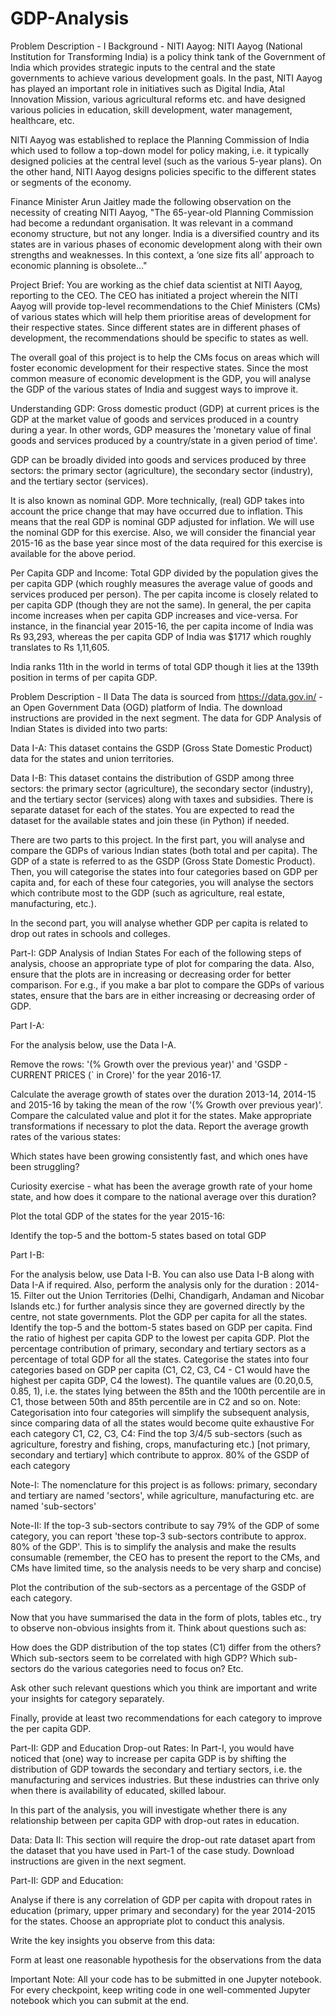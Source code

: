 # GDP-Analysis
Problem Description - I
Background - NITI Aayog:
NITI Aayog (National Institution for Transforming India) is a policy think tank of the Government of India which provides strategic inputs to the central and the state governments to achieve various development goals. In the past, NITI Aayog has played an important role in initiatives such as Digital India, Atal Innovation Mission, various agricultural reforms etc. and have designed various policies in education, skill development, water management, healthcare, etc. 

 

NITI Aayog was established to replace the Planning Commission of India which used to follow a top-down model for policy making, i.e. it typically designed policies at the central level (such as the various 5-year plans). On the other hand, NITI Aayog designs policies specific to the different states or segments of the economy.

 

Finance Minister Arun Jaitley made the following observation on the necessity of creating NITI Aayog, "The 65-year-old Planning Commission had become a redundant organisation. It was relevant in a command economy structure, but not any longer. India is a diversified country and its states are in various phases of economic development along with their own strengths and weaknesses. In this context, a ‘one size fits all’ approach to economic planning is obsolete..."

 

Project Brief:
You are working as the chief data scientist at NITI Aayog, reporting to the CEO. The CEO has initiated a project wherein the NITI Aayog will provide top-level recommendations to the Chief Ministers (CMs) of various states which will help them prioritise areas of development for their respective states. Since different states are in different phases of development, the recommendations should be specific to states as well.

 

The overall goal of this project is to help the CMs focus on areas which will foster economic development for their respective states. Since the most common measure of economic development is the GDP, you will analyse the GDP of the various states of India and suggest ways to improve it.
 

Understanding GDP:
Gross domestic product (GDP) at current prices is the GDP at the market value of goods and services produced in a country during a year. In other words, GDP measures the 'monetary value of final goods and services produced by a country/state in a given period of time'.

 

GDP can be broadly divided into goods and services produced by three sectors: the primary sector (agriculture), the secondary sector (industry), and the tertiary sector (services).

 

It is also known as nominal GDP. More technically, (real) GDP takes into account the price change that may have occurred due to inflation. This means that the real GDP is nominal GDP adjusted for inflation. We will use the nominal GDP for this exercise. Also, we will consider the financial year 2015-16 as the base year since most of the data required for this exercise is available for the above period.

 

Per Capita GDP and Income:
Total GDP divided by the population gives the per capita GDP (which roughly measures the average value of goods and services produced per person). The per capita income is closely related to per capita GDP (though they are not the same). In general, the per capita income increases when per capita GDP increases and vice-versa. For instance, in the financial year 2015-16, the per capita income of India was Rs 93,293, whereas the per capita GDP of India was $1717 which roughly translates to Rs 1,11,605. 

 

India ranks 11th in the world in terms of total GDP though it lies at the 139th position in terms of per capita GDP.

Problem Description - II
Data
The data is sourced from https://data.gov.in/ - an Open Government Data (OGD) platform of India. The download instructions are provided in the next segment. The data for GDP Analysis of Indian States is divided into two parts:

Data I-A: This dataset contains the GSDP (Gross State Domestic Product) data for the states and union territories.

Data I-B: This dataset contains the distribution of GSDP among three sectors: the primary sector (agriculture), the secondary sector (industry), and the tertiary sector (services) along with taxes and subsidies. There is separate dataset for each of the states. You are expected to read the dataset for the available states and join these (in Python) if needed.

 

There are two parts to this project. In the first part, you will analyse and compare the GDPs of various Indian states (both total and per capita). The GDP of a state is referred to as the GSDP (Gross State Domestic Product). Then, you will categorise the states into four categories based on GDP per capita and, for each of these four categories, you will analyse the sectors which contribute most to the GDP (such as agriculture, real estate, manufacturing, etc.).

 

In the second part, you will analyse whether GDP per capita is related to drop out rates in schools and colleges.

 

Part-I: GDP Analysis of Indian States
For each of the following steps of analysis, choose an appropriate type of plot for comparing the data. Also, ensure that the plots are in increasing or decreasing order for better comparison. For e.g., if you make a bar plot to compare the GDPs of various states, ensure that the bars are in either increasing or decreasing order of GDP.

 

Part I-A:

For the analysis below, use the Data I-A.

Remove the rows: '(% Growth over the previous year)' and 'GSDP - CURRENT PRICES (` in Crore)' for the year 2016-17.

Calculate the average growth of states over the duration 2013-14, 2014-15 and 2015-16 by taking the mean of the row '(% Growth over previous year)'. Compare the calculated value and plot it for the states. Make appropriate transformations if necessary to plot the data. Report the average growth rates of the various states:

Which states have been growing consistently fast, and which ones have been struggling?

Curiosity exercise - what has been the average growth rate of your home state, and how does it compare to the national average over this duration?

Plot the total GDP of the states for the year 2015-16:

Identify the top-5 and the bottom-5 states based on total GDP

 

Part I-B:

For the analysis below, use Data I-B. You can also use Data I-B along with Data I-A if required. Also, perform the analysis only for the duration : 2014-15. 
Filter out the Union Territories (Delhi, Chandigarh, Andaman and Nicobar Islands etc.) for further analysis since they are governed directly by the centre, not state governments.
Plot the GDP per capita for all the states.
Identify the top-5 and the bottom-5 states based on GDP per capita.
Find the ratio of highest per capita GDP to the lowest per capita GDP.
Plot the percentage contribution of primary, secondary and tertiary sectors as a percentage of total GDP for all the states.
Categorise the states into four categories based on GDP per capita (C1, C2, C3, C4 - C1 would have the highest per capita GDP, C4 the lowest). The quantile values are (0.20,0.5, 0.85, 1), i.e. the states lying between the 85th and the 100th percentile are in C1, those between 50th and 85th percentile are in C2 and so on.
Note: Categorisation into four categories will simplify the subsequent analysis, since comparing data of all the states would become quite exhaustive
For each category C1, C2, C3, C4:
Find the top 3/4/5 sub-sectors (such as agriculture, forestry and fishing, crops, manufacturing etc.) [not primary, secondary and tertiary] which contribute to approx. 80% of the GSDP of each category

Note-I: The nomenclature for this project is as follows: primary, secondary and tertiary are named 'sectors', while agriculture, manufacturing etc. are named 'sub-sectors'

Note-II: If the top-3 sub-sectors contribute to say 79% of the GDP of some category, you can report 'these top-3 sub-sectors contribute to approx. 80% of the GDP'. This is to simplify the analysis and make the results consumable (remember, the CEO has to present the report to the CMs, and CMs have limited time, so the analysis needs to be very sharp and concise)

Plot the contribution of the sub-sectors as a percentage of the GSDP of each category.  

 

Now that you have summarised the data in the form of plots, tables etc., try to observe non-obvious insights from it. Think about questions such as:

How does the GDP distribution of the top states (C1) differ from the others?
Which sub-sectors seem to be correlated with high GDP?
Which sub-sectors do the various categories need to focus on? 
Etc. 
 

Ask other such relevant questions which you think are important and write your insights for category separately.

 

Finally, provide at least two recommendations for each category to improve the per capita GDP.
 

Part-II: GDP and Education Drop-out Rates:
In Part-I, you would have noticed that (one) way to increase per capita GDP is by shifting the distribution of GDP towards the secondary and tertiary sectors, i.e. the manufacturing and services industries. But these industries can thrive only when there is availability of educated, skilled labour.

 

In this part of the analysis, you will investigate whether there is any relationship between per capita GDP with drop-out rates in education.

 

Data:
Data II: This section will require the drop-out rate dataset apart from the dataset that you have used in Part-1 of the case study. Download instructions are given in the next segment.

 

Part-II: GDP and Education:

Analyse if there is any correlation of GDP per capita with dropout rates in education (primary, upper primary and secondary) for the year 2014-2015 for the states. Choose an appropriate plot to conduct this analysis.

Write the key insights you observe from this data:

Form at least one reasonable hypothesis for the observations from the data

 

Important Note: All your code has to be submitted in one Jupyter notebook. For every checkpoint, keep writing code in one well-commented Jupyter notebook which you can submit at the end.

